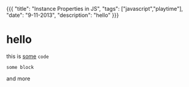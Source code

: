 {{{
  "title": "Instance Properties in JS",
  "tags": ["javascript","playtime"],
  "date": "9-11-2013",
  "description": "hello"
}}}

# hello

this is [some](http://www.google.com) `code`
```
some block 
```

<!--more-->
and more